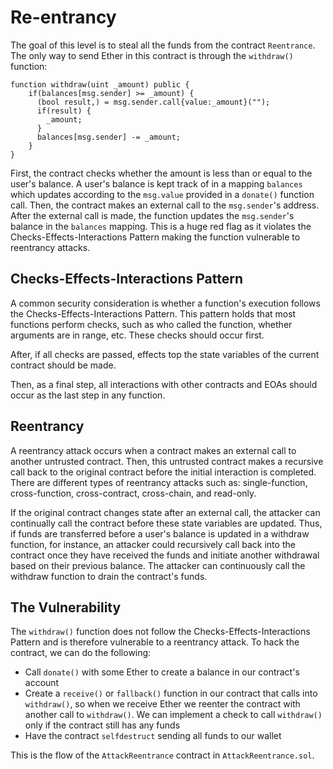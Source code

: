 # Re-entrancy

The goal of this level is to steal all the funds from the contract `Reentrance`. The only way to send Ether in this contract is through the `withdraw()` function:
```
function withdraw(uint _amount) public {
    if(balances[msg.sender] >= _amount) {
      (bool result,) = msg.sender.call{value:_amount}("");
      if(result) {
        _amount;
      }
      balances[msg.sender] -= _amount;
    }
}
```
First, the contract checks whether the amount is less than or equal to the user's balance. A user's balance is kept track of in a mapping `balances` which updates according to the `msg.value` provided in a `donate()` function call. Then, the contract makes an external call to the `msg.sender`'s address. After the external call is made, the function updates the `msg.sender`'s balance in the `balances` mapping. This is a huge red flag as it violates the Checks-Effects-Interactions Pattern making the function vulnerable to reentrancy attacks.

## Checks-Effects-Interactions Pattern
A common security consideration is whether a function's execution follows the Checks-Effects-Interactions Pattern. This pattern holds that most functions perform checks, such as who called the function, whether arguments are in range, etc. These checks should occur first.

After, if all checks are passed, effects top the state variables of the current contract should be made.

Then, as a final step, all interactions with other contracts and EOAs should occur as the last step in any function. 

## Reentrancy
A reentrancy attack occurs when a contract makes an external call to another untrusted contract. Then, this untrusted contract makes a recursive call back to the original contract before the initial interaction is completed. There are different types of reentrancy attacks such as: single-function, cross-function, cross-contract, cross-chain, and read-only.

If the original contract changes state after an external call, the attacker can continually call the contract before these state variables are updated. Thus, if funds are transferred before a user's balance is updated in a withdraw function, for instance, an attacker could recursively call back into the contract once they have received the funds and initiate another withdrawal based on their previous balance. The attacker can continuously call the withdraw function to drain the contract's funds. 

## The Vulnerability
The `withdraw()` function does not follow the Checks-Effects-Interactions Pattern and is therefore vulnerable to a reentrancy attack. To hack the contract, we can do the following:
- Call `donate()` with some Ether to create a balance in our contract's account
- Create a `receive()` or `fallback()` function in our contract that calls into `withdraw()`, so when we receive Ether we reenter the contract with another call to `withdraw()`. We can implement a check to call `withdraw()` only if the contract still has any funds
- Have the contract `selfdestruct` sending all funds to our wallet

This is the flow of the `AttackReentrance` contract in `AttackReentrance.sol`.
